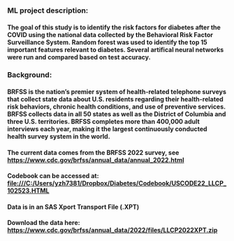 ### ML project description:
#### The goal of this study is to identify the risk factors for diabetes after the COVID using the national data collected by the Behavioral Risk Factor Surveillance System. Random forest was used to identify the top 15 important features relevant to diabetes. Several artifical neural networks were run and compared based on test accuracy. 

### Background:

#### BRFSS is the nation’s premier system of health-related telephone surveys that collect state data about U.S. residents regarding their health-related risk behaviors, chronic health conditions, and use of preventive services. BRFSS collects data in all 50 states as well as the District of Columbia and three U.S. territories. BRFSS completes more than 400,000 adult interviews each year, making it the largest continuously conducted health survey system in the world.

#### The current data comes from the BRFSS 2022 survey, see https://www.cdc.gov/brfss/annual_data/annual_2022.html 

#### Codebook can be accessed at: [file:///C:/Users/yzh7381/Dropbox/Diabetes/Codebook/USCODE22_LLCP_102523.HTML](https://www.cdc.gov/brfss/annual_data/2022/pdf/2022-calculated-variables-version4-508.pdf) 

#### Data is in an SAS Xport Transport File (.XPT)

#### Download the data here: https://www.cdc.gov/brfss/annual_data/2022/files/LLCP2022XPT.zip
